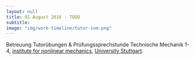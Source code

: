 ```yaml
---
layout: null
title: 01 August 2016 - TODO
subtitle:
image: "img/work-timeline/tutor-inm.png"
---
```

Betreuung Tutorübungen & Prüfungssprechstunde Technische Mechanik 1-4, [institute for nonlinear mechanics](https://www.inm.uni-stuttgart.de/en/index.html), [University Stuttgart](https://www.uni-stuttgart.de/).